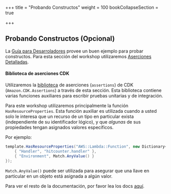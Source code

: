 +++
title = "Probando Constructos"
weight = 100
bookCollapseSection = true

+++

## Probando Constructos (Opcional)

La [Guía para Desarroladores](https://docs.aws.amazon.com/cdk/latest/guide/testing.html) provee un buen ejemplo para probar constructos. Para esta sección del workshop utilizaremos [Aserciones Detalladas](https://docs.aws.amazon.com/cdk/latest/guide/testing.html#testing_fine_grained).

#### Biblioteca de aserciones CDK

Utilizaremos la [biblioteca](https://www.nuget.org/packages/Amazon.CDK.Assertions/) de aserciones (`assertions`) de CDK (`Amazon.CDK.Assertions`) a través de esta sección.
Esta biblioteca contiene varias funciones auxiliares para escribir pruebas unitarias y de integración.

Para este workshop utilizaremos principalmente la función `HasResourceProperties`. Esta función auxiliar es utilizada cuando a usted solo le interesa que un recurso de un tipo en particular exista (independiente de su identificador lógico), y que _algunas_ de sus propiedades tengan asignados valores específicos.

Por ejemplo:

```cs
template.HasResourceProperties("AWS::Lambda::Function", new Dictionary<string, object> {
    { "Handler", "hitcounter.handler" },
    { "Environment", Match.AnyValue() }
});
```

`Match.AnyValue()` puede ser utilizada para asegurar que una llave en particular en un objeto está asignada a algún valor.

Para ver el resto de la documentación, por favor lea los docs [aquí](https://www.fuget.org/packages/Amazon.CDK.Assertions/1.194.0).
